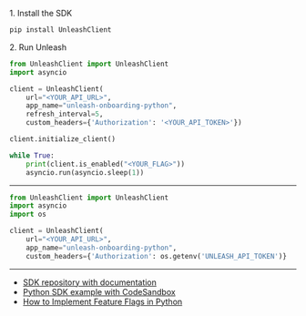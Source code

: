 1\. Install the SDK
```sh
pip install UnleashClient
```

2\. Run Unleash
```python
from UnleashClient import UnleashClient
import asyncio

client = UnleashClient(
    url="<YOUR_API_URL>",
    app_name="unleash-onboarding-python",
    refresh_interval=5,
    custom_headers={'Authorization': '<YOUR_API_TOKEN>'})

client.initialize_client()

while True:
    print(client.is_enabled("<YOUR_FLAG>"))
    asyncio.run(asyncio.sleep(1))
```
---
```python
from UnleashClient import UnleashClient
import asyncio
import os

client = UnleashClient(
    url="<YOUR_API_URL>",
    app_name="unleash-onboarding-python",
    custom_headers={'Authorization': os.getenv('UNLEASH_API_TOKEN')}
```

---
- [SDK repository with documentation](https://github.com/Unleash/unleash-client-python)
- [Python SDK example with CodeSandbox](https://github.com/Unleash/unleash-sdk-examples/tree/main/Python)
- [How to Implement Feature Flags in Python](https://docs.getunleash.io/feature-flag-tutorials/python)
